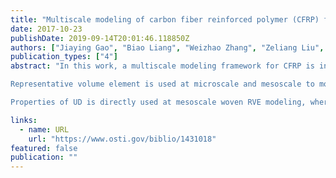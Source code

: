 ```yaml
---
title: "Multiscale modeling of carbon fiber reinforced polymer (CFRP) for integrated computational materials engineering process"
date: 2017-10-23
publishDate: 2019-09-14T20:01:46.118850Z
authors: ["Jiaying Gao", "Biao Liang", "Weizhao Zhang", "Zeliang Liu", "Puikei Cheng", "Ramin Bostanabad", "Jian Cao", "Wei Chen", "Wing Kam Liu", "Xuming Su", " others"]
publication_types: ["4"]
abstract: "In this work, a multiscale modeling framework for CFRP is introduced to study hierarchical structure of CFRP. Four distinct scales are defined: nanoscale, microscale, mesoscale, and macroscale. Information at lower scales can be passed to higher scale, which is beneficial for studying effect of constituents on macroscale part’s mechanical property. This bottom-up modeling approach enables better understanding of CFRP from finest details. Current study focuses on microscale and mesoscale.\n

Representative volume element is used at microscale and mesoscale to model material’s properties. At microscale, unidirection CFRP (UD) RVE is used to study properties of UD. The UD RVE can be modeled with different volumetric fraction to encounter non-uniform fiber distribution in CFRP part. Such consideration is important in modeling uncertainties at microscale level. Currently, we identified volumetric fraction as the only uncertainty parameters in UD RVE. To measure effective material properties of UD RVE, periodic boundary conditions (PBC) are applied to UD RVE to ensure convergence of obtained properties.\n

Properties of UD is directly used at mesoscale woven RVE modeling, where each yarn is assumed to have same properties as UD. Within woven RVE, there can be many potential uncertainties parameters to consider for a physical modeling of CFRP. Currently, we will consider fiber misalignment within yarn and angle between wrap and weft yarns. PBC is applied to woven RVE to calculate its effective material properties. The effect of uncertainties are investigated quantitatively by Gaussian process. Preliminary results of UD and Woven study are analyzed for efficacy of the RVE modeling. This work is considered as the foundation for future multiscale modeling framework development for ICME project."

links:
  - name: URL
    url: "https://www.osti.gov/biblio/1431018"
featured: false
publication: ""
---
```


